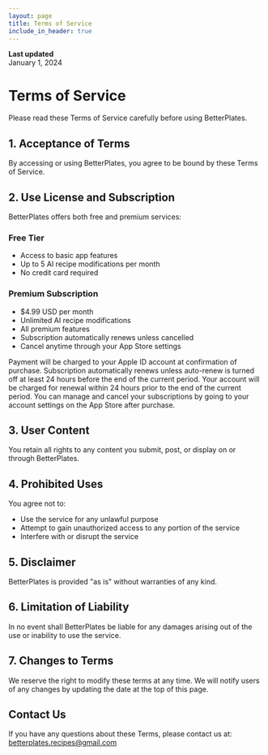 ```yaml
---
layout: page
title: Terms of Service
include_in_header: true
---
```


**Last updated**  
January 1, 2024

# Terms of Service

Please read these Terms of Service carefully before using BetterPlates.

## 1. Acceptance of Terms

By accessing or using BetterPlates, you agree to be bound by these Terms of Service.

## 2. Use License and Subscription

BetterPlates offers both free and premium services:

### Free Tier
- Access to basic app features
- Up to 5 AI recipe modifications per month
- No credit card required

### Premium Subscription
- $4.99 USD per month
- Unlimited AI recipe modifications
- All premium features
- Subscription automatically renews unless cancelled
- Cancel anytime through your App Store settings

Payment will be charged to your Apple ID account at confirmation of purchase. Subscription automatically renews unless auto-renew is turned off at least 24 hours before the end of the current period. Your account will be charged for renewal within 24 hours prior to the end of the current period. You can manage and cancel your subscriptions by going to your account settings on the App Store after purchase.

## 3. User Content

You retain all rights to any content you submit, post, or display on or through BetterPlates.

## 4. Prohibited Uses

You agree not to:
- Use the service for any unlawful purpose
- Attempt to gain unauthorized access to any portion of the service
- Interfere with or disrupt the service

## 5. Disclaimer

BetterPlates is provided "as is" without warranties of any kind.

## 6. Limitation of Liability

In no event shall BetterPlates be liable for any damages arising out of the use or inability to use the service.

## 7. Changes to Terms

We reserve the right to modify these terms at any time. We will notify users of any changes by updating the date at the top of this page.

## Contact Us

If you have any questions about these Terms, please contact us at:
betterplates.recipes@gmail.com 